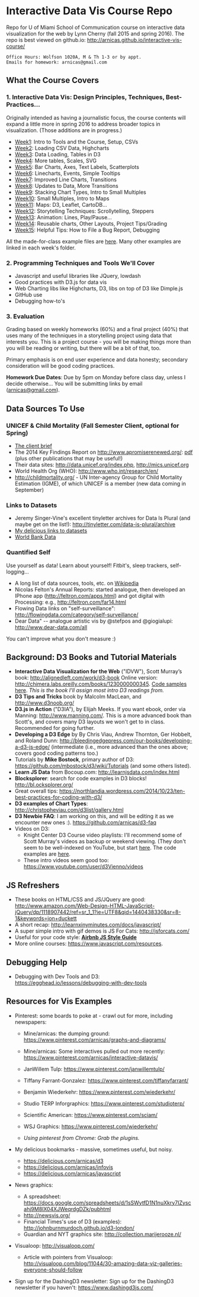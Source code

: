 # Interactive Data Vis Course Repo

Repo for U of Miami School of Communication course on interactive data visualization for the web by Lynn Cherny (fall 2015 and spring 2016).  The repo is best viewed on github.io: http://arnicas.github.io/interactive-vis-course/

    Office Hours: Wolfson 1020A, M & Th 1-3 or by appt.
    Emails for homework: arnicas@gmail.com

## What the Course Covers

### 1. Interactive Data Vis: Design Principles, Techniques, Best-Practices...

Originally intended as having a journalistic focus, the course contents will expand a little more in spring 2016 to address broader topics in visualization. (Those additions are in progress.)

* [Week1](Week1): Intro to Tools and the Course, Setup, CSVs
* [Week2](Week2): Loading CSV Data, Highcharts
* [Week3](Week3): Data Loading, Tables in D3
* [Week4](Week4): More tables, Scales, SVG
* [Week5](Week5): Bar Charts, Axes, Text Labels, Scatterplots
* [Week6](Week6): Linecharts, Events, Simple Tooltips
* [Week7](Week7): Improved Line Charts, Transitions
* [Week8](Week8): Updates to Data, More Transitions
* [Week9](Week9): Stacking Chart Types, Intro to Small Multiples
* [Week10](Week10): Small Multiples, Intro to Maps
* [Week11](Week11): Maps: D3, Leaflet, CartoDB...
* [Week12](Week12): Storytelling Techniques: Scrollytelling, Steppers
* [Week13](Week13): Animation: Lines, Play/Pause...
* [Week14](Week14):  Reusable charts, Other Layouts, Project Tips/Grading
* [Week15](Week15): Helpful Tips: How to File a Bug Report, Debugging

All the made-for-class example files are [here](examples.html). Many other examples are linked in each week's folder.

### 2. Programming Techniques and Tools We'll Cover

* Javascript and useful libraries like JQuery, lowdash
* Good practices with D3.js for data vis
* Web Charting libs like Highcharts, D3, libs on top of D3 like Dimple.js
* GitHub use
* Debugging how-to's

### 3. Evaluation

Grading based on weekly homeworks (60%) and a final project (40%) that uses many of the techniques in a storytelling project using data that interests you.  This is a project course - you will be making things more than you will be reading or writing, but there will be a bit of that, too.

Primary emphasis is on end user experience and data honesty; secondary consideration will be good coding practices.

**Homework Due Dates**: Due by 5pm on Monday before class day, unless I decide otherwise... You will be submitting links by email (arnicas@gmail.com).

## Data Sources To Use

### UNICEF & Child Mortality (Fall Semester Client, optional for Spring)

* [The client brief](miscfiles/APromiseRenewed_Brief_March2015.pdf)
* The 2014 Key Findings Report on http://www.apromiserenewed.org/: [pdf](http://www.apromiserenewed.org/wp-content/uploads/2015/07/A-Promise-Renewed-2014-Key-Findings.pdf) (plus other publications that may be useful!)
* Their data sites: http://data.unicef.org/index.php, http://mics.unicef.org
* World Health Org (WHO): http://www.who.int/research/en/
* http://childmortality.org/ - UN Inter-agency Group for Child Mortality Estimation (IGME), of which UNICEF is a member (new data coming in September)

### Links to Datasets

* Jeremy Singer-Vine's excellent tinyletter archives for Data Is Plural (and maybe get on the list!): http://tinyletter.com/data-is-plural/archive
* [My delicious links to datasets](https://delicious.com/arnicas/datasets)
* [World Bank Data](http://data.worldbank.org/)


### Quantified Self

Use yourself as data! Learn about yourself! Fitbit's, sleep trackers, self-logging...

* A long list of data sources, tools, etc. on [Wikipedia](https://en.wikipedia.org/wiki/Quantified_Self)
* Nicolas Felton's Annual Reports: started analogue, then developed an IPhone app (http://feltron.com/apps.html) and got digital with Processing: e.g., http://feltron.com/far14.html
* Flowing Data links on "self-surveillance": http://flowingdata.com/category/self-surveillance/
* Dear Data" -- analogue artistic vis by @stefpos and @giogialupi: http://www.dear-data.com/all

You can't improve what you don't measure :)


## Background: D3 Books and Tutorial Materials

* **Interactive Data Visualization for the Web** ("IDVW"), Scott Murray’s book: http://alignedleft.com/work/d3-book
Online version: http://chimera.labs.oreilly.com/books/1230000000345.  [Code samples here](https://github.com/alignedleft/d3-book). *This is the book I'll assign most intro D3 readings from.*
* **D3 Tips and Tricks** book by Malcolm MacLean, and http://www.d3noob.org/
* **D3.js in Action** ("D3IA"), by Elijah Meeks.  If you want ebook, order via Manning: http://www.manning.com/.  This is a more advanced book than Scott's, and covers many D3 layouts we won't get to in class.  Recommended for going further.
* **Developing a D3 Edge** by By Chris Viau, Andrew Thornton, Ger Hobbelt, and Roland Dunn: http://bleedingedgepress.com/our-books/developing-a-d3-js-edge/ (intermediate (i.e., more advanced than the ones above; covers good coding patterns too.)
* Tutorials by **Mike Bostock**, primary author of D3: https://github.com/mbostock/d3/wiki/Tutorials (and some others listed).
* **Learn JS Data** from Bocoup.com: http://learnjsdata.com/index.html
* **Blocksplorer**: search for code examples in D3 blocks! http://bl.ocksplorer.org/
* Great overall tips: https://northlandia.wordpress.com/2014/10/23/ten-best-practices-for-coding-with-d3/
* **D3 examples of Chart Types**: http://christopheviau.com/d3list/gallery.html
* **D3 Newbie FAQ**: I am working on this, and will be editing it as we encounter new ones :). https://github.com/arnicas/d3-faq
* Videos on D3:
    * Knight Center D3 Course video playlists: I'll recommend some of Scott Murray's videos as backup or weekend viewing. (They don't seem to be well-indexed on YouTube, but start [here](https://www.youtube.com/user/KnightCenterMOOC/playlists).  The code examples are [here](https://github.com/alignedleft/data-vis-d3).
    * These intro videos seem good too: https://www.youtube.com/user/d3Vienno/videos


## JS Refreshers

* These books on HTML/CSS and JS/JQuery are good: http://www.amazon.com/Web-Design-HTML-JavaScript-jQuery/dp/1118907442/ref=sr_1_1?ie=UTF8&qid=1440438330&sr=8-1&keywords=jon+duckett
* A short recap: http://learnxinyminutes.com/docs/javascript/
* A super simple intro with gif demos is JS For Cats: http://jsforcats.com/
* Useful for your code style: **[Airbnb JS Style Guide](https://github.com/airbnb/javascript/tree/master/es5)**
* More online courses: https://www.javascript.com/resources.


## Debugging Help

* Debugging with Dev Tools and D3: https://egghead.io/lessons/debugging-with-dev-tools

## Resources for Vis Examples

* Pinterest: some boards to poke at - crawl out for more, including newspapers:
    * Mine/arnicas: the dumping ground:
        https://www.pinterest.com/arnicas/graphs-and-diagrams/
    * Mine/arnicas: Some interactives pulled out more recently: https://www.pinterest.com/arnicas/interactive-datavis/
    * JanWillem Tulp: https://www.pinterest.com/janwillemtulp/
    * Tiffany Farrant-Gonzalez: https://www.pinterest.com/tiffanyfarrant/
    * Benjamin Wiederkehr: https://www.pinterest.com/wiederkehr/
    * Studio TERP Inforgraphics: https://www.pinterest.com/studioterp/
    * Scientific American: https://www.pinterest.com/sciam/
    * WSJ Graphics: https://www.pinterest.com/wiederkehr/

    * *Using pinterest from Chrome: Grab the plugins.*

* My delicious bookmarks - massive, sometimes useful, but noisy.
    * https://delicious.com/arnicas/d3
    * https://delicious.com/arnicas/infovis
    * https://delicious.com/arnicas/javascript

* News graphics:
    * A spreadsheet: https://docs.google.com/spreadsheets/d/1sSWytfD1N1nuXkry7IZyscahj9M8lX04XJWeqrdgDZk/pubhtml
    * http://newsvis.org/
    * Financial Times's use of D3 (examples): http://johnburnmurdoch.github.io/d3-london/
    * Guardian and NYT graphics site: http://collection.marijerooze.nl/
* Visualoop: http://visualoop.com/
    * Article with pointers from Visualoop: http://visualoop.com/blog/11044/30-amazing-data-viz-galleries-everyone-should-follow

* Sign up for the DashingD3 newsletter: Sign up for the DashingD3 newsletter if you haven't: https://www.dashingd3js.com/


